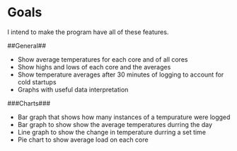 Goals
=====

I intend to make the program have all of these features.

##General##

 - Show average temperatures for each core and of all cores
 - Show highs and lows of each core and the averages
 - Show temperature averages after 30 minutes of logging to account for cold startups
 - Graphs with useful data interpretation

###Charts###

 - Bar graph that shows how many instances of a tempurature were logged
 - Bar graph to show show the average temperatures durring the day
 - Line graph to show the change in temperature durring a set time
 - Pie chart to show average load on each core
